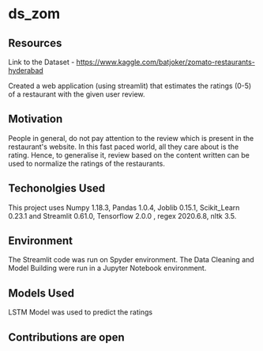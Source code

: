 # ds_zom
## Resources
Link to the Dataset - https://www.kaggle.com/batjoker/zomato-restaurants-hyderabad


Created a web application (using streamlit) that estimates the ratings (0-5) of a restaurant with the given user review.

## Motivation
People in general, do not pay attention to the review which is present in the restaurant's website. In this fast paced world, all they care about is the rating. Hence, to generalise it, review based on the content written can be used to normalize the ratings of the restaurants.

## Techonolgies Used 
This project uses Numpy 1.18.3, Pandas 1.0.4, Joblib 0.15.1, Scikit_Learn 0.23.1 and Streamlit 0.61.0, Tensorflow 2.0.0 , regex 2020.6.8, nltk 3.5.

## Environment 
The Streamlit code was run on Spyder environment. The Data Cleaning and Model Building were run in a Jupyter Notebook environment.

## Models Used
LSTM Model was used to predict the ratings

## Contributions are open
  
